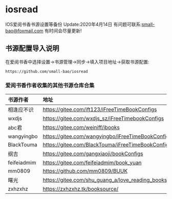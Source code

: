 # iosread
IOS爱阅书香书源设置等备份  Update:2020年4月14日 
有问题可联系:small-bao@foxmail.com 有时间会尽量更新!
## 书源配置导入说明
在爱阅书香中选择设置→书源管理→同步→填入项目地址→获取书源配置:

```markup
https://github.com/small-bao/iosread
```

### 爱阅书香作者收集的其他书源仓库合集
| 书源作者        | 地址   |
| :--------  | :-----  |
|相逢应不识|https://gitee.com/ift123/iFreeTimeBookConfigs|
|wxdjs|https://gitee.com/wxdjs_sz/iFreeTimebookConfigs|
|abc君|https://gitee.com/weiniff/ibooks|
|wangyingbo|https://gitee.com/wangyingbo/iFreeTimeBookConfigs|
|BlackTouma|https://gitee.com/BlackTouma/iFreeTimeBookConfigs|
|纲吉|https://gitee.com/gangxiaoji/bookConfigs|
|feifeiadmim|https://gitee.com/feifeiadmim/book_yuan|
|mm0809|https://github.com/mm0809/BUUK|
|曙光|https://gitee.com/shu_guang_a/love_reading_books|
|zxhzxhz|https://zxhzxhz.tk/booksource/|
